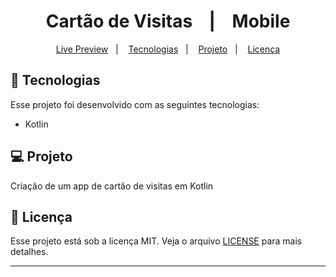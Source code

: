<h1 align="center">
  Cartão de Visitas &nbsp;&nbsp;&nbsp;|&nbsp;&nbsp;&nbsp; Mobile
</h1>

<p align="center">
  <a href="#">Live Preview</a>&nbsp;&nbsp;&nbsp;|&nbsp;&nbsp;&nbsp;
  <a href="#-tecnologias">Tecnologias</a>&nbsp;&nbsp;&nbsp;|&nbsp;&nbsp;&nbsp;
  <a href="#-projeto">Projeto</a>&nbsp;&nbsp;&nbsp;|&nbsp;&nbsp;&nbsp;
  <a href="#memo-licença">Licença</a>
</p>

## 🚀 Tecnologias

Esse projeto foi desenvolvido com as seguintes tecnologias:

- Kotlin

## 💻 Projeto

Criação de um app de cartão de visitas em Kotlin

## :memo: Licença

Esse projeto está sob a licença MIT. Veja o arquivo [LICENSE](LICENSE) para mais detalhes.

---
